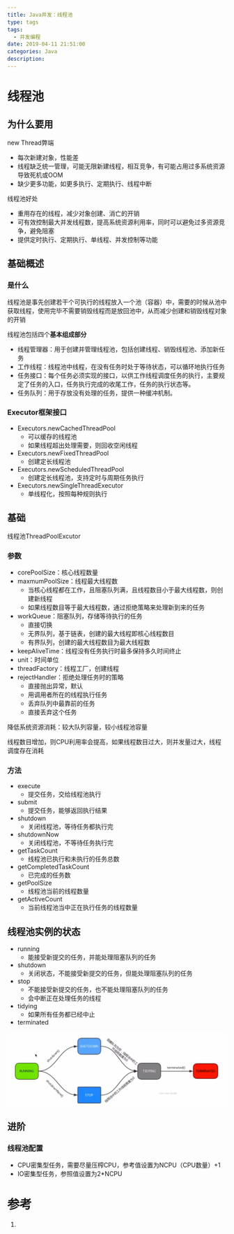 ```yaml
---
title: Java并发：线程池
type: tags
tags:
  - 并发编程
date: 2019-04-11 21:51:00
categories: Java
description:
---
```


# 线程池

## 为什么要用

new Thread弊端

- 每次新建对象，性能差
- 线程缺乏统一管理，可能无限新建线程，相互竞争，有可能占用过多系统资源导致死机或OOM
- 缺少更多功能，如更多执行、定期执行、线程中断

线程池好处

- 重用存在的线程，减少对象创建、消亡的开销
- 可有效控制最大并发线程数，提高系统资源利用率，同时可以避免过多资源竞争，避免阻塞
- 提供定时执行、定期执行、单线程、并发控制等功能

## 基础概述

### 是什么

线程池是事先创建若干个可执行的线程放入一个池（容器）中，需要的时候从池中获取线程，使用完毕不需要销毁线程而是放回池中，从而减少创建和销毁线程对象的开销

线程池包括四个**基本组成部分**

- 线程管理器：用于创建并管理线程池，包括创建线程、销毁线程池、添加新任务
- 工作线程：线程池中线程，在没有任务时处于等待状态，可以循环地执行任务
- 任务接口：每个任务必须实现的接口，以供工作线程调度任务的执行，主要规定了任务的入口，任务执行完成的收尾工作，任务的执行状态等。
- 任务队列：用于存放没有处理的任务，提供一种缓冲机制。

### Executor框架接口

- Executors.newCachedThreadPool
  - 可以缓存的线程池
  - 如果线程超出处理需要，则回收空闲线程
- Executors.newFixedThreadPool
  - 创建定长线程池
- Executors.newScheduledThreadPool
  - 创建定长线程池，支持定时与周期任务执行
- Executors.newSingleThreadExecutor
  - 单线程化，按照每种规则执行

## 基础

线程池ThreadPoolExcutor

### 参数

- corePoolSize：核心线程数量
- maxmumPoolSize：线程最大线程数
  - 当核心线程都在工作，且阻塞队列满，且线程数目小于最大线程数，则创建新线程
  - 如果线程数目等于最大线程数，通过拒绝策略来处理新到来的任务
- workQueue：阻塞队列，存储等待执行的任务
  - 直接切换
  - 无界队列，基于链表，创建的最大线程即核心线程数目
  - 有界队列，创建的最大线程数目为最大线程数
- keepAliveTime：线程没有任务执行时最多保持多久时间终止
- unit：时间单位
- threadFactory：线程工厂，创建线程
- rejectHandler：拒绝处理任务时的策略
  - 直接抛出异常，默认
  - 用调用者所在的线程执行任务
  - 丢弃队列中最靠前的任务
  - 直接丢弃这个任务

降低系统资源消耗：较大队列容量，较小线程池容量

线程数目增加，则CPU利用率会提高，如果线程数目过大，则并发量过大，线程调度存在消耗

### 方法

- execute
  - 提交任务，交给线程池执行
- submit
  - 提交任务，能够返回执行结果
- shutdown
  - 关闭线程池，等待任务都执行完
- shutdownNow
  - 关闭线程池，不等待任务执行完
- getTaskCount
  - 线程池已执行和未执行的任务总数
- getCompletedTaskCount
  - 已完成的任务数
- getPoolSize
  - 线程池当前的线程数量
- getActiveCount
  - 当前线程池当中正在执行任务的线程数量

## 线程池实例的状态

- running
  - 能接受新提交的任务，并能处理阻塞队列的任务
- shutdown
  - 关闭状态，不能接受新提交的任务，但能处理阻塞队列的任务
- stop
  - 不能接受新提交的任务，也不能处理阻塞队列的任务
  - 会中断正在处理任务的线程
- tidying
  - 如果所有任务都已经中止
- terminated

![1551616609267](assets/1551616609267.png)





## 进阶

### 线程池配置

- CPU密集型任务，需要尽量压榨CPU，参考值设置为NCPU（CPU数量）+1
- IO密集型任务，参照值设置为2*NCPU

# 参考 #

1. 
